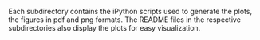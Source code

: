 Each subdirectory contains the iPython scripts used to generate the plots, the figures in pdf and png formats. The README files in the respective subdirectories also display the plots for easy visualization.
